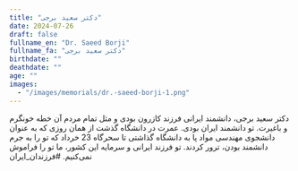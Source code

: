 ```yaml
---
title: "دکتر سعید برجی"
date: 2024-07-26
draft: false
fullname_en: "Dr. Saeed Borji"
fullname_fa: "دکتر سعید برجی"
birthdate: ""
deathdate: ""
age: ""
images:
  - "/images/memorials/dr.-saeed-borji-1.png"
---
```


دکتر سعید برجی، دانشمند ایرانی
فرزند کازرون بودی و مثل تمام مردم آن خطه خونگرم و باغیرت. تو دانشمند ایران بودی. عمرت در دانشگاه گذشت از همان روزی که به عنوان دانشجوی مهندسی مواد پا به دانشگاه گذاشتی تا سحرگاه 23 خرداد که تو را به جرم دانشمند بودن، ترور کردند. تو فرزند ایرانی و سرمایه این کشور، ما تو را فراموش نمی‌کنیم.
#فرزندان_ایران